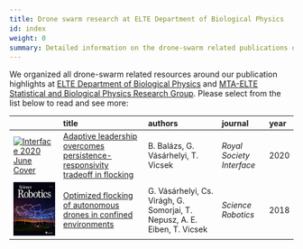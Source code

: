 ```yaml
---
title: Drone swarm research at ELTE Department of Biological Physics
id: index
weight: 0
summary: Detailed information on the drone-swarm related publications of ELTE Department of Biological Physics
---
```


We organized all drone-swarm related resources around our publication highlights at [ELTE Department of Biological Physics](https://physics.elte.hu/en/BIO_research) and [MTA-ELTE Statistical and Biological Physics Research Group](http://hal.elte.hu/). Please select from the list below to read and see more:

|      | title | authors | journal | year |
| :-   | :-    | :-      | :-      | :-   |
| [<img src="assets/img/interface_cover.jpg" alt="Interface 2020 June Cover" width="100" />](interface2020.md) | [Adaptive leadership overcomes persistence-responsivity tradeoff in flocking](interface2020.md) | B. Balázs, G. Vásárhelyi, T. Vicsek | _Royal Society Interface_ | 2020 |
| [<img src="assets/img/science_robotics_cover.jpg" alt="Science Robotics 2018 July Cover" width="100" />](scirob2018.md) | [Optimized flocking of autonomous drones in confined environments](scirob2018.md) | G. Vásárhelyi, Cs. Virágh, G. Somorjai, T. Nepusz, A. E. Eiben, T. Vicsek | _Science Robotics_ | 2018 |